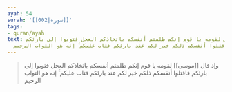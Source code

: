 ```yaml
---
ayah: 54
surah: '[[002|سورة]]'
tags:
- quran/ayah
text: وإذ قال موسى لقومه يا قوم إنكم ظلمتم أنفسكم باتخاذكم العجل فتوبوا إلى بارئكم
  فاقتلوا أنفسكم ذلكم خير لكم عند بارئكم فتاب عليكم ۚ إنه هو التواب الرحيم
---
```

> وإذ قال [[موسى]] لقومه يا قوم إنكم ظلمتم أنفسكم باتخاذكم العجل فتوبوا إلى بارئكم فاقتلوا أنفسكم ذلكم خير لكم عند بارئكم فتاب عليكم ۚ إنه هو التواب الرحيم
